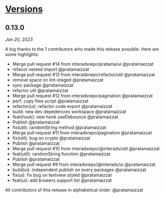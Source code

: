 # [Versions](https://interads.co.id)

## 0.13.0 
<!-- generated comparing v0.10.0..main -->

_Jan 20, 2023_

A big thanks to the 1 contributors who made this release possible. Here are some highlights:

- &#8203;<!-- 23 -->Merge pull request #14 from interadsrepo/pratama/ui @pratamaizzat
- &#8203;<!-- 22 -->refacor nested import @pratamaizzat
- &#8203;<!-- 21 -->Merge pull request #13 from interadsrepo/refactor/util @pratamaizzat
- &#8203;<!-- 20 -->remove space on lint-staged @pratamaizzat
- &#8203;<!-- 19 -->sync package @pratamaizzat
- &#8203;<!-- 18 -->refactor util @pratamaizzat
- &#8203;<!-- 17 -->Merge pull request #12 from interadsrepo/pagination @pratamaizzat
- &#8203;<!-- 16 -->perf: copy files script @pratamaizzat
- &#8203;<!-- 15 -->refactor(ui): refactor code export @pratamaizzat
- &#8203;<!-- 14 -->build: new dev depedencies workspace @pratamaizzat
- &#8203;<!-- 13 -->feat(hook): new hook useDebounce @pratamaizzat
- &#8203;<!-- 12 -->Publish @pratamaizzat
- &#8203;<!-- 11 -->fix(util): randomString method @pratamaizzat
- &#8203;<!-- 10 -->Merge pull request #11 from interadsrepo/pagination @pratamaizzat
- &#8203;<!-- 09 -->fix(util): bug on crypto @pratamaizzat
- &#8203;<!-- 08 -->Publish @pratamaizzat
- &#8203;<!-- 07 -->Merge pull request #10 from interadsrepo/@interads/util @pratamaizzat
- &#8203;<!-- 06 -->feat(util): randomString function @pratamaizzat
- &#8203;<!-- 05 -->Publish @pratamaizzat
- &#8203;<!-- 04 -->Merge pull request #9 from interadsrepo/@interads/ui @pratamaizzat
- &#8203;<!-- 03 -->build(ui): independent publish on every packages @pratamaizzat
- &#8203;<!-- 02 -->fix(ui): fix bug on textview styled @pratamaizzat
- &#8203;<!-- 01 -->feat(ui): add browers support list @pratamaizzat

All contributors of this release in alphabetical order: @pratamaizzat

